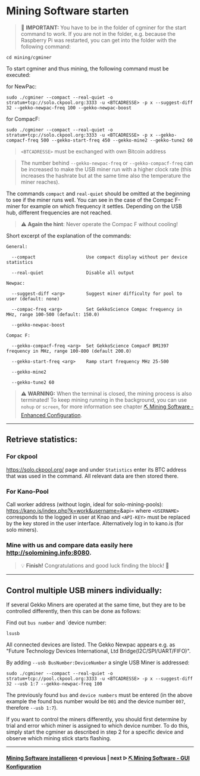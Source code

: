 # Mining Software starten

> :memo: **IMPORTANT:** You have to be in the folder of cgminer for the start command to work. If you are not in the folder, e.g. because the Raspberry Pi was restarted, you can get into the folder with the following command:

```console
cd mining/cgminer
```

To start cgminer and thus mining, the following command must be executed:

for NewPac:

```console
sudo ./cgminer --compact --real-quiet -o stratum+tcp://solo.ckpool.org:3333 -u <BTCADRESSE> -p x --suggest-diff 32 --gekko-newpac-freq 100 --gekko-newpac-boost
```

for CompacF:

```console
sudo ./cgminer --compact --real-quiet -o stratum+tcp://solo.ckpool.org:3333 -u <BTCADRESSE> -p x --gekko-compacf-freq 500 --gekko-start-freq 450 --gekko-mine2 --gekko-tune2 60
```

> `<BTCADRESSE>` must be exchanged with own Bitcoin address

> The number behind `--gekko-newpac-freq` or `--gekko-compacf-freq` can be increased to make the USB miner run with a higher clock rate (this increases the hashrate but at the same time also the temperature the miner reaches).

The commands `compact` and `real-quiet` should be omitted at the beginning to see if the miner runs well. You can see in the case of the Compac F-miner for example on which frequency it settles. Depending on the USB hub, different frequencies are not reached.

> :warning: **Again the hint**: Never operate the Compac F without cooling!

Short excerpt of the explanation of the commands:

```
General:

  --compact                   Use compact display without per device statistics
  
  --real-quiet                Disable all output

Newpac:

  --suggest-diff <arg>        Suggest miner difficulty for pool to user (default: none)
 
  --compac-freq <arg>         Set GekkoScience Compac frequency in MHz, range 100-500 (default: 150.0)
  
  --gekko-newpac-boost

Compac F:

  --gekko-compacf-freq <arg>  Set GekkoScience CompacF BM1397 frequency in MHz, range 100-800 (default 200.0)
  
  --gekko-start-freq <arg>    Ramp start frequency MHz 25-500
  
  --gekko-mine2
  
  --gekko-tune2 60
```

> :warning: **WARNING:** When the terminal is closed, the mining process is also terminated!
> To keep mining running in the background, you can use `nohup` or `screen`, for more information see chapter [⛏ Mining Software - Enhanced Configuration](EnhancedConfiguration.md).

<!--
```console
nohup <COMMAND> &
```

Um zu überprüfen, ob der Mining Prozess läuft, kann folgender Befehl ausgeführt werden:

```console
cat nohup.out
```

Es wird ein Standbild von dem Prozess gezeigt.
Der USB-Miner blinkt mit einer weißen LED, wenn das Mining aktiv ist. Dadurch kann unkompliziert und visuell überprüft werden, ob das Mining läuft.

Die aktiven Prozesse des Raspberry Pis können mit diesem Befehl angezeigt werden:

```console
top
```

Um die Prozess Übersicht zu beenden einfach die `Q`-Taste drücken.

Damit der cgminer beendet werden kann muss folgender Befehl ausgeführt werden:

```console
sudo kill 1234
```

Anstelle von `1234` muss die Prozess-Nummer vom cgminer eingefügt werden (Diese steht links in der Prozess Übersicht).

Wenn man den Befehl für den cgminer im Hintergrund mehrmals gestartet hat, läuft der cgminer mehrfach im Hintergrund. Es ist dann zu empfehlen die Prozesse zu beenden damit nur einer aktiv ist.
-->
---

## Retrieve statistics:

### For ckpool

https://solo.ckpool.org/
page and under `Statistics` enter its BTC address that was used in the command. All relevant data are then stored there.

### For Kano-Pool

Call worker address (without login, ideal for solo-mining-pools): https://kano.is/index.php?k=work&username=<USERNAME>&api=<API-KEY> where `<USERNAME>` corresponds to the logged in user at Knao and `<API-KEY>` must be replaced by the key stored in the user interface. Alternatively log in to kano.is (for solo miners).
  
### Mine with us and compare data easily here http://solomining.info:8080.
  
> :bulb: **Finish!** Congratulations and good luck finding the block! 👷

---

## Control multiple USB miners individually:

If several Gekko Miners are operated at the same time, but they are to be controlled differently, then this can be done as follows:

Find out `bus number` and `device number:

```console
lsusb
```

All connected devices are listed. The Gekko Newpac appears e.g. as "Future Technology Devices International, Ltd Bridge(I2C/SPI/UART/FIFO)".

By adding `--usb BusNumber:DeviceNumber` a single USB Miner is addressed:

```console
sudo ./cgminer --compact --real-quiet -o stratum+tcp://pool.ckpool.org:3333 -u <BTCADRESSE> -p x --suggest-diff 32 --usb 1:7 --gekko-newpac-freq 100
```

The previously found `bus` and `device numbers` must be entered (in the above example the found bus number would be `001` and the device number `007`, therefore `--usb 1:7`).

If you want to control the miners differently, you should first determine by trial and error which miner is assigned to which device number. To do this, simply start the cgminer as described in step 2 for a specific device and observe which mining stick starts flashing.

---

####  [Mining Software installieren](/install_miner.md)  ᐊ  previous | next  ᐅ  [⛏ Mining Software - GUI Konfiguration](cgminer_GUIConfiguration.md)
